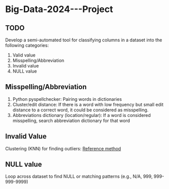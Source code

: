 # Big-Data-2024---Project

## TODO
Develop a semi-automated tool for classifying columns in a dataset into the following categories:
1. Valid value
2. Misspelling/Abbreviation
3. Invalid value
4. NULL value

## Misspelling/Abbreviation
1. Python pyspellchecker: Pairing words in dictionaries
2. Cluster/edit distance: If there is a word with low frequency but small edit distance to a correct word, it could be considered as misspelling.
3. Abbreviations dictionary (location/regular): If a word is considered misspelling, search abbreviation dictionary for that word

## Invalid Value
Clustering (KNN) for finding outliers: [Reference method](https://citeseerx.ist.psu.edu/document?repid=rep1&type=pdf&doi=f28fb5ca7c8450a489e7d61fc0ca65079aa3700a)

## NULL value
Loop across dataset to find NULL or matching patterns (e.g., N/A, 999, 999-999-9999)
